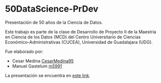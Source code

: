 # 50DataScience-PrDev

Presentación de 50 años de la Ciencia de Datos.

Este trabajo es parte de la clase de Desarrollo de Proyecto II de la Maestría en Ciencia de los Datos (MCD) del Centro Universitario de Ciencias Económico-Administrativas (CUCEA), Universidad de Guadalajara (UDG).

Fue elaborado por:
- Cesar Medina [CesarMedina95](https://github.com/CesarMedina95)
- Manuel Gastelum [m5991](https://github.com/m5991) 

La presentación se encuentra en [este link](https://m5991.github.io/50DataScience-PrDev/Presentacion.html).
